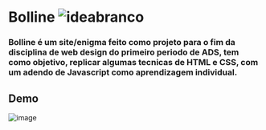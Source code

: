 # Bolline ![ideabranco](https://user-images.githubusercontent.com/101940943/187013693-351a32a3-57e8-4f71-b3ef-639b12582722.png)


 ### Bolline é um site/enigma feito como projeto para o fim da disciplina de web design do primeiro periodo de ADS, tem como objetivo, replicar algumas tecnicas de HTML e CSS, com um adendo de Javascript como aprendizagem individual.

## Demo

![image](https://user-images.githubusercontent.com/101940943/187013632-30b5897d-5384-4c7f-8fa3-7f41d2d52f5e.png)
